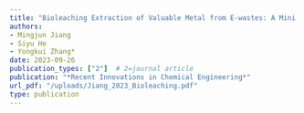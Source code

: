 ```yaml
---
title: "Bioleaching Extraction of Valuable Metal from E-wastes: A Mini Review"
authors:
- Mingjun Jiang
- Siyu He
- Yongkui Zhang*
date: 2023-09-26
publication_types: ["2"]  # 2=journal article
publication: "*Recent Innovations in Chemical Engineering*"
url_pdf: "/uploads/Jiang_2023_Bioleaching.pdf"
type: publication
---
```

